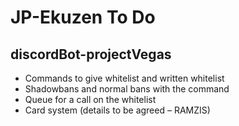 # JP-Ekuzen To Do

## discordBot-projectVegas
- Commands to give whitelist and written whitelist
- Shadowbans and normal bans with the command
- Queue for a call on the whitelist
- Card system (details to be agreed – RAMZIS)
